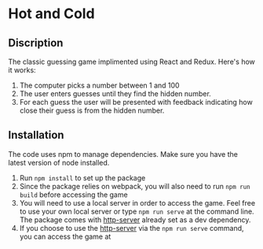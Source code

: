 # Hot and Cold
## Discription

The classic guessing game implimented using React and Redux. Here's how it works:
  1. The computer picks a number between 1 and 100
  2. The user enters guesses until they find the hidden number.</li>
  3. For each guess the user will be presented with feedback indicating how close their guess is from the hidden number.

## Installation

The code uses npm to manage dependencies. Make sure you have the latest version of node installed. 

1. Run `npm install` to set up the package
2. Since the package relies on webpack, you will also need to run `npm run build` before accessing the game
3. You will need to use a local server in order to access the game. Feel free to use your own local server or type  `npm run serve` at the command line. The package comes with [http-server](https://www.npmjs.com/package/http-server) already set as a dev dependency. 
4. If you choose to use the [http-server](https://www.npmjs.com/package/http-server) via the `npm run serve` command, you can access the game at [](http://localhost:8080) 

